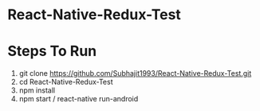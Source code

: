 # React-Native-Redux-Test

Steps To Run
==============================
1. git clone https://github.com/Subhajit1993/React-Native-Redux-Test.git
2. cd React-Native-Redux-Test
3. npm install
4. npm start / react-native run-android
